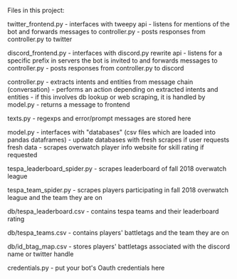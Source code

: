 Files in this project:

twitter_frontend.py
    - interfaces with tweepy api
    - listens for mentions of the bot and forwards messages to controller.py
    - posts responses from controller.py to twitter

discord_frontend.py 
    - interfaces with discord.py rewrite api
    - listens for a specific prefix in servers the bot is invited to and forwards messages to controller.py
    - posts responses from controller.py to discord 

controller.py
    - extracts intents and entities from message chain (conversation)
    - performs an action depending on extracted intents and entities
        - if this involves db lookup or web scraping, it is handled by model.py
    - returns a message to frontend

texts.py
    - regexps and error/prompt messages are stored here

model.py
    - interfaces with "databases" (csv files which are loaded into pandas dataframes)
        - update databases with fresh scrapes if user requests fresh data
    - scrapes overwatch player info website for skill rating if requested

tespa_leaderboard_spider.py
    - scrapes leaderboard of fall 2018 overwatch league

tespa_team_spider.py
    - scrapes players participating in fall 2018 overwatch league and the team they are on 

db/tespa_leaderboard.csv
    - contains tespa teams and their leaderboard rating

db/tespa_teams.csv
    - contains players' battletags and the team they are on

db/id_btag_map.csv
    - stores players' battletags associated with the discord name or twitter handle

credentials.py
    - put your bot's Oauth credentials here